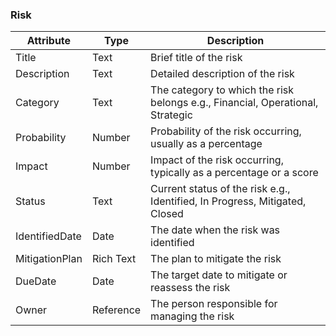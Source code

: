 
### Risk
| Attribute    | Type                  | Description                      |
|--------------|-----------------------|----------------------------------|
| Title | Text | Brief title of the risk | 
| Description | Text | Detailed description of the risk | 
| Category | Text | The category to which the risk belongs e.g., Financial, Operational, Strategic | 
| Probability | Number | Probability of the risk occurring, usually as a percentage | 
| Impact | Number | Impact of the risk occurring, typically as a percentage or a score | 
| Status | Text | Current status of the risk e.g., Identified, In Progress, Mitigated, Closed | 
| IdentifiedDate | Date | The date when the risk was identified | 
| MitigationPlan | Rich Text | The plan to mitigate the risk | 
| DueDate | Date | The target date to mitigate or reassess the risk | 
| Owner | Reference | The person responsible for managing the risk | 
